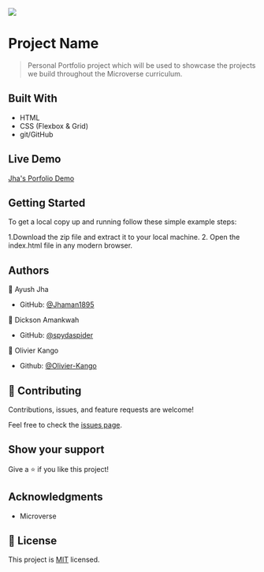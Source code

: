 ![](https://img.shields.io/badge/Microverse-blueviolet)

# Project Name

> Personal Portfolio project which will be used to showcase the projects we build throughout the Microverse curriculum.


## Built With

- HTML
- CSS (Flexbox & Grid) 
- git/GitHub

## Live Demo

[Jha's Porfolio Demo](https://jhaman1895.github.io/Personal-Portfolio-2/)

## Getting Started

To get a local copy up and running follow these simple example steps:

1.Download the zip file and extract it to your local machine. 
2. Open the index.html file in any modern browser. 

## Authors

👤 Ayush Jha

- GitHub: [@Jhaman1895](https://github.com/jhaman1895)

👤 Dickson Amankwah

- GitHub: [@spydaspider](https://github.com/spydaspider)

👤 Olivier Kango

- Github: [@Olivier-Kango](https://github.com/Olivier-Kango)


## 🤝 Contributing

Contributions, issues, and feature requests are welcome!

Feel free to check the [issues page](https://github.com/Jhaman1895/Personal-Portfolio-2/issues).

## Show your support

Give a ⭐️ if you like this project!

## Acknowledgments

- Microverse

## 📝 License

This project is [MIT](./LICENSE) licensed.
